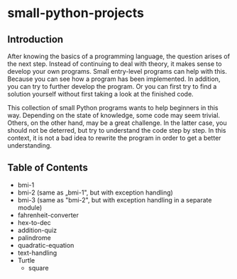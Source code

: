 # small-python-projects

## Introduction

After knowing the basics of a programming language, the question arises of the next step. Instead of continuing to deal with theory, it makes sense to develop your own programs. Small entry-level programs can help with this. Because you can see how a program has been implemented. In addition, you can try to further develop the program. Or you can first try to find a solution yourself without first taking a look at the finished code.

This collection of small Python programs wants to help beginners in this way. Depending on the state of knowledge, some code may seem trivial. Others, on the other hand, may be a great challenge. In the latter case, you should not be deterred, but try to understand the code step by step. In this context, it is not a bad idea to rewrite the program in order to get a better understanding.

## Table of Contents

* bmi-1
* bmi-2 (same as „bmi-1", but with exception handling)
* bmi-3 (same as "bmi-2", but with exception handling in a separate module)
* fahrenheit-converter
* hex-to-dec
* addition-quiz
* palindrome
* quadratic-equation
* text-handling
* Turtle
  * square
